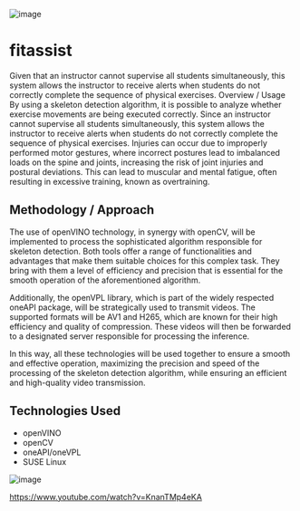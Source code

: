![image](https://github.com/cabelo/fitassist/assets/675645/341396d6-7259-4035-969a-0241534a706d)

# fitassist

Given that an instructor cannot supervise all students simultaneously, this system allows the instructor to receive alerts when students do not correctly complete the sequence of physical exercises.
Overview / Usage
By using a skeleton detection algorithm, it is possible to analyze whether exercise movements are being executed correctly. Since an instructor cannot supervise all students simultaneously, this system allows the instructor to receive alerts when students do not correctly complete the sequence of physical exercises. Injuries can occur due to improperly performed motor gestures, where incorrect postures lead to imbalanced loads on the spine and joints, increasing the risk of joint injuries and postural deviations. This can lead to muscular and mental fatigue, often resulting in excessive training, known as overtraining.

## Methodology / Approach
The use of openVINO technology, in synergy with openCV, will be implemented to process the sophisticated algorithm responsible for skeleton detection. Both tools offer a range of functionalities and advantages that make them suitable choices for this complex task. They bring with them a level of efficiency and precision that is essential for the smooth operation of the aforementioned algorithm.

Additionally, the openVPL library, which is part of the widely respected oneAPI package, will be strategically used to transmit videos. The supported formats will be AV1 and H265, which are known for their high efficiency and quality of compression. These videos will then be forwarded to a designated server responsible for processing the inference.

In this way, all these technologies will be used together to ensure a smooth and effective operation, maximizing the precision and speed of the processing of the skeleton detection algorithm, while ensuring an efficient and high-quality video transmission.

## Technologies Used
- openVINO
- openCV
- oneAPI/oneVPL
- SUSE Linux

![image](https://github.com/cabelo/fitassist/assets/675645/6a5ef559-2f2c-417c-b215-58dd8e6cb7d2)

https://www.youtube.com/watch?v=KnanTMp4eKA
